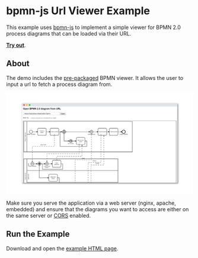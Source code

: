 # bpmn-js Url Viewer Example

This example uses [bpmn-js](https://github.com/bpmn-io/bpmn-js) to implement a
simple viewer for BPMN 2.0 process diagrams that can be loaded via their URL.

[__Try out__](https://rawgit.com/bpmn-io/bpmn-js-examples/master/url-viewer/index.html).


## About

The demo includes the [pre-packaged](../pre-packaged) BPMN viewer.
It allows the user to input a url to fetch a process diagram from.

![demo application screenshot](./resources/screenshot.png "Screenshot of the example application")

Make sure you serve the application via a web server (nginx, apache, embedded) and ensure that the diagrams you want to access are either on the same server or [CORS](https://en.wikipedia.org/wiki/Cross-Origin_Resource_Sharing) enabled.


## Run the Example

Download and open the [example HTML page](https://rawgit.com/bpmn-io/bpmn-js-examples/master/url-viewer/index.html).